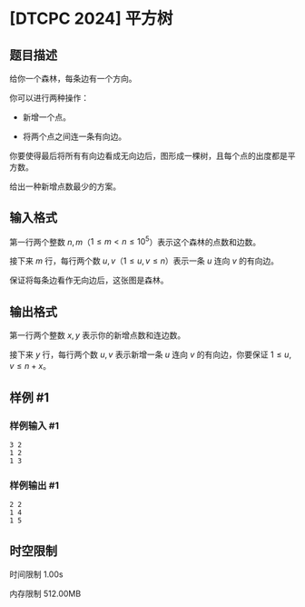 # [DTCPC 2024] 平方树

## 题目描述

给你一个森林，每条边有一个方向。

你可以进行两种操作：

- 新增一个点。

- 将两个点之间连一条有向边。

你要使得最后将所有有向边看成无向边后，图形成一棵树，且每个点的出度都是平方数。

给出一种新增点数最少的方案。

## 输入格式

第一行两个整数 $n,m$（$1\le m \lt n \le 10^5$）表示这个森林的点数和边数。

接下来 $m$ 行，每行两个数 $u,v$（$1\le u,v\le n$）表示一条 $u$ 连向 $v$ 的有向边。

保证将每条边看作无向边后，这张图是森林。

## 输出格式

第一行两个整数 $x,y$ 表示你的新增点数和连边数。

接下来 $y$ 行，每行两个数 $u,v$ 表示新增一条 $u$ 连向 $v$ 的有向边，你要保证 $1\le u,v\le n+x$。

## 样例 #1

### 样例输入 #1

```
3 2
1 2
1 3
```

### 样例输出 #1

```
2 2
1 4
1 5
```

## 时空限制



时间限制
1.00s

内存限制
512.00MB
